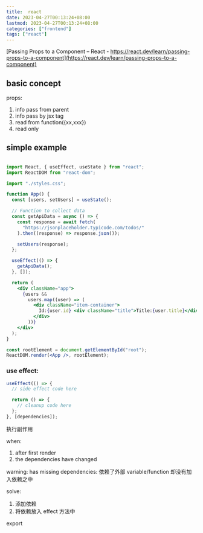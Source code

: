 ```yaml
---
title:  react
date: 2023-04-27T00:13:24+08:00
lastmod: 2023-04-27T00:13:24+08:00
categories: ["frontend"]
tags: ["react"]
---
```


[Passing Props to a Component – React - https://react.dev/learn/passing-props-to-a-component](https://react.dev/learn/passing-props-to-a-component)


## basic concept

props:  
1. info pass from parent 
2. info pass by jsx tag 
3. read from function({xx,xxx})
4. read only









## simple example
```jsx

import React, { useEffect, useState } from "react";
import ReactDOM from "react-dom";

import "./styles.css";

function App() {
  const [users, setUsers] = useState();

  // Function to collect data
  const getApiData = async () => {
    const response = await fetch(
      "https://jsonplaceholder.typicode.com/todos/"
    ).then((response) => response.json());

    setUsers(response);
  };

  useEffect(() => {
    getApiData();
  }, []);

  return (
    <div className="app">
      {users &&
        users.map((user) => (
          <div className="item-container">
            Id:{user.id} <div className="title">Title:{user.title}</div>
          </div>
        ))}
    </div>
  );
}

const rootElement = document.getElementById("root");
ReactDOM.render(<App />, rootElement);
```


### use effect:
```jsx
useEffect(() => {
  // side effect code here

  return () => {
    // cleanup code here
  };
}, [dependencies]);
```

执行副作用

when:
1. after first render 
2. the dependencies have changed



warning: has missing dependencies:
依赖了外部 variable/function  却没有加入依赖之中

solve:
1. 添加依赖
2. 将依赖放入 effect 方法中






export  